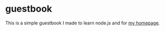 # guestbook

This is a simple guestbook I made to learn node.js and for [my homepage](https://konakona.moe).
